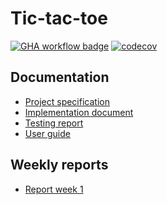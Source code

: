 # Tic-tac-toe

[![GHA workflow badge](https://github.com/liinu-a/tic-tac-toe/workflows/CI/badge.svg)](https://github.com/liinu-a/tic-tac-toe/actions)
[![codecov](https://codecov.io/github/liinu-a/tic-tac-toe/graph/badge.svg?token=KOQ5TVM1L3)](https://codecov.io/github/liinu-a/tic-tac-toe)

## Documentation
- [Project specification](https://github.com/liinu-a/tic-tac-toe/blob/main/documentation/project_specification.md)
- [Implementation document](https://github.com/liinu-a/tic-tac-toe/blob/main/documentation/implementation_document.md)
- [Testing report](https://github.com/liinu-a/tic-tac-toe/blob/main/documentation/testing.md)
- [User guide](https://github.com/liinu-a/tic-tac-toe/blob/main/documentation/user_guide.md)

## Weekly reports
- [Report week 1](https://github.com/liinu-a/tic-tac-toe/blob/main/documentation/weekly_reports/report_week1.md)